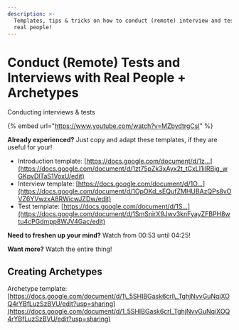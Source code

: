 ```yaml
---
description: >-
  Templates, tips & tricks on how to conduct (remote) interview and tests with
  real people!
---
```


# Conduct \(Remote\) Tests and Interviews with Real People + Archetypes

Conducting interviews & tests

{% embed url="https://www.youtube.com/watch?v=MZbydtrgCsI" %}

**Already experienced?** Just copy and adapt these templates, if they are useful for your!

* Introduction template: [https://docs.google.com/document/d/1z...](https://docs.google.com/document/d/1zt75pZk3xAyx2t_tCxLI1ilRBig_wGKpvDlTaS1VoxU/edit) 
* Interview template: [https://docs.google.com/document/d/1O...](https://docs.google.com/document/d/1OpOKd_sEQufZMHUBAzQPs8vOVZ6YVwzxA8RWicwJZDw/edit) 
* Test template: [https://docs.google.com/document/d/1S...](https://docs.google.com/document/d/1SmSnirX9Jwv3knFyayZFBPH8wtu4cPGdmpp8WJV4Gac/edit) 

**Need to freshen up your mind?** Watch from 00:53 until 04:25!

**Want more?** Watch the entire thing!

## Creating Archetypes

Archetype template: [https://docs.google.com/document/d/1\_5SHIBGask6crl\_TghjNvvGuNqiXOQ4rYBfLuzSzBVU/edit?usp=sharing](https://docs.google.com/document/d/1_5SHIBGask6crl_TghjNvvGuNqiXOQ4rYBfLuzSzBVU/edit?usp=sharing)



